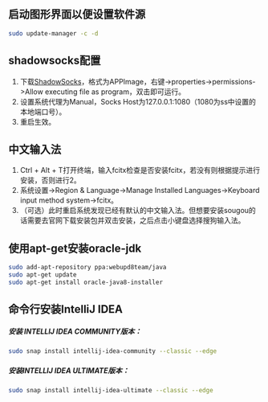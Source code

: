 ## 启动图形界面以便设置软件源
``` bash
sudo update-manager -c -d
```

## shadowsocks配置
1. 下载[ShadowSocks](https://github.com/shadowsocks/shadowsocks-qt5)，格式为APPImage，右键->properties->permissions->Allow executing file as program，双击即可运行。
2. 设置系统代理为Manual，Socks Host为127.0.0.1:1080（1080为ss中设置的本地端口号）。
3. 重启生效。

## 中文输入法
1. Ctrl + Alt + T打开终端，输入fcitx检查是否安装fcitx，若没有则根据提示进行安装，否则进行2。
2. 系统设置->Region & Language->Manage Installed Languages->Keyboard input method system->fcitx。
3. （可选）此时重启系统发现已经有默认的中文输入法。但想要安装sougou的话需要去官网下载安装包并双击安装，之后点击小键盘选择搜狗输入法。

## 使用apt-get安装oracle-jdk
``` bash
sudo add-apt-repository ppa:webupd8team/java
sudo apt-get update
sudo apt-get install oracle-java8-installer
```

## 命令行安装IntelliJ IDEA
##### 安装 INTELLIJ IDEA COMMUNITY版本：
``` bash
sudo snap install intellij-idea-community --classic --edge
```
##### 安装INTELLIJ IDEA ULTIMATE版本：
``` bash
sudo snap install intellij-idea-ultimate --classic --edge
```
